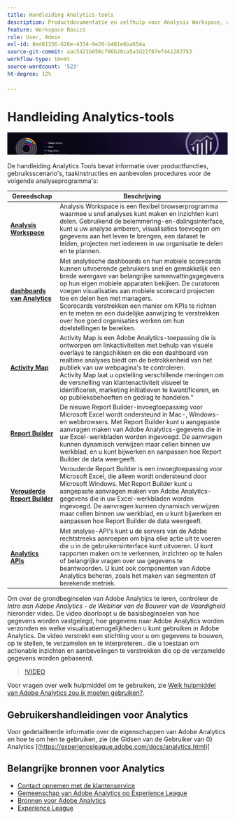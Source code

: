 ```yaml
---
title: Handleiding Analytics-tools
description: Productdocumentatie en zelfhulp voor Analysis Workspace, analytische dashboards (mobiele app), Activity Map, Report Builder, rapportage-API en rapporten en analyse.
feature: Workspace Basics
role: User, Admin
exl-id: 8ed81356-626e-4334-9e20-b481e6ba654a
source-git-commit: aac5421b658cf06b20ca5a3d22f07ef441283753
workflow-type: tm+mt
source-wordcount: '523'
ht-degree: 12%

---
```


# Handleiding Analytics-tools

![Banner](../../assets/doc_banner_analyze.png)

De handleiding Analytics Tools bevat informatie over productfuncties, gebruiksscenario&#39;s, taakinstructies en aanbevolen procedures voor de volgende analyseprogramma&#39;s:

| Gereedschap | Beschrijving |
|-----------|----------------|
| **[Analysis Workspace ](https://experienceleague.adobe.com/docs/analytics/analyze/analysis-workspace/home.html)** | Analysis Workspace is een flexibel browserprogramma waarmee u snel analyses kunt maken en inzichten kunt delen. Gebruikend de belemmering-en-dalingsinterface, kunt u uw analyse amberen, visualisaties toevoegen om gegevens aan het leven te brengen, een dataset te leiden, projecten met iedereen in uw organisatie te delen en te plannen. |
| **[dashboards van Analytics ](https://experienceleague.adobe.com/docs/analytics/analyze/mobapp/home.html)** | Met analytische dashboards en hun mobiele scorecards kunnen uitvoerende gebruikers snel en gemakkelijk een brede weergave van belangrijke samenvattingsgegevens op hun eigen mobiele apparaten bekijken. De curatoren voegen visualisaties aan mobiele scorecard projecten toe en delen hen met managers.  <br> Scorecards verstrekken een manier om KPIs te richten en te meten en een duidelijke aanwijzing te verstrekken over hoe goed organisaties werken om hun doelstellingen te bereiken. |
| **[Activity Map ](https://experienceleague.adobe.com/docs/analytics/analyze/activity-map/activity-map.html)** | Activity Map is een Adobe Analytics-toepassing die is ontworpen om linkactiviteiten met behulp van visuele overlays te rangschikken en die een dashboard van realtime analyses biedt om de betrokkenheid van het publiek van uw webpagina&#39;s te controleren. <br> Activity Map laat u opstelling verschillende meningen om de versnelling van klantenactiviteit visueel te identificeren, marketing initiatieven te kwantificeren, en op publieksbehoeften en gedrag te handelen.&quot; |
| **[Report Builder ](https://experienceleague.adobe.com/en/docs/analytics/analyze/report-builder/report-buider-overview)** | De nieuwe Report Builder-invoegtoepassing voor Microsoft Excel wordt ondersteund in Mac-, Windows- en webbrowsers. Met Report Builder kunt u aangepaste aanvragen maken van Adobe Analytics-gegevens die in uw Excel-werkbladen worden ingevoegd. De aanvragen kunnen dynamisch verwijzen maar cellen binnen uw werkblad, en u kunt bijwerken en aanpassen hoe Report Builder de data weergeeft. |
| **[Verouderde Report Builder](/help/analyze/legacy-report-builder/home.md)** | Verouderde Report Builder is een invoegtoepassing voor Microsoft Excel, die alleen wordt ondersteund door Microsoft Windows. Met Report Builder kunt u aangepaste aanvragen maken van Adobe Analytics-gegevens die in uw Excel-werkbladen worden ingevoegd. De aanvragen kunnen dynamisch verwijzen maar cellen binnen uw werkblad, en u kunt bijwerken en aanpassen hoe Report Builder de data weergeeft. |
| **[Analytics APIs ](https://developer.adobe.com/analytics-apis/docs/2.0/)** | Met analyse-API&#39;s kunt u de servers van de Adobe rechtstreeks aanroepen om bijna elke actie uit te voeren die u in de gebruikersinterface kunt uitvoeren. U kunt rapporten maken om te verkennen, inzichten op te halen of belangrijke vragen over uw gegevens te beantwoorden. U kunt ook componenten van Adobe Analytics beheren, zoals het maken van segmenten of berekende metriek. |

Om over de grondbeginselen van Adobe Analytics te leren, controleer de *Intro aan Adobe Analytics - de Webinar van de Bouwer van de Vaardigheid* hieronder video. De video doorloopt u de basisbeginselen van hoe gegevens worden vastgelegd, hoe gegevens naar Adobe Analytics worden verzonden en welke visualisatiemogelijkheden u kunt gebruiken in Adobe Analytics. De video verstrekt een stichting voor u om gegevens te bouwen, op te stellen, te verzamelen en te interpreteren.. die u toestaan om actionable inzichten en aanbevelingen te verstrekken die op de verzamelde gegevens worden gebaseerd.

>[!VIDEO](https://video.tv.adobe.com/v/27429/?quality=12)

Voor vragen over welk hulpmiddel om te gebruiken, zie [ Welk hulpmiddel van Adobe Analytics zou ik moeten gebruiken?](https://experienceleague.adobe.com/docs/analytics/analyze/admin-overview/which-analytics-tool.html).

## Gebruikershandleidingen voor Analytics

Voor gedetailleerde informatie over de eigenschappen van Adobe Analytics en hoe te om hen te gebruiken, zie {de Gidsen van de Gebruiker van 0} Analytics ](https://experienceleague.adobe.com/docs/analytics.html)[

## Belangrijke bronnen voor Analytics

* [Contact opnemen met de klantenservice](https://experienceleague.adobe.com/?support-solution=Analytics&amp;lang=nl#support)
* [ Gemeenschap van Adobe Analytics op Experience League ](https://experienceleaguecommunities.adobe.com/t5/adobe-analytics/ct-p/adobe-analytics-community)
* [Bronnen voor Adobe Analytics](https://experienceleaguecommunities.adobe.com/t5/adobe-analytics-discussions/adobe-analytics-resources/m-p/276666)
* [Experience League](https://landing.adobe.com/experience-league/)

